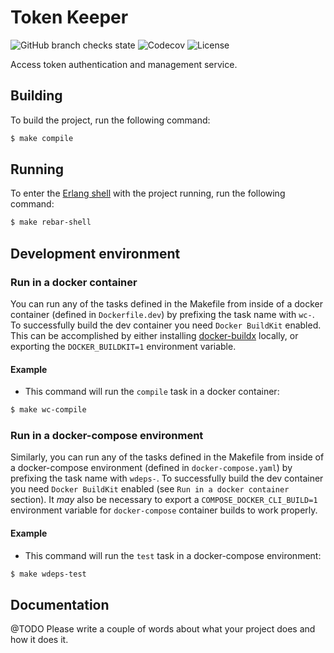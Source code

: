 # Token Keeper

![GitHub branch checks state](https://img.shields.io/github/checks-status/valitydev/token-keeper/master) ![Codecov](https://img.shields.io/codecov/c/github/valitydev/token-keeper) ![License](https://img.shields.io/github/license/valitydev/token-keeper)

Access token authentication and management service.

## Building

To build the project, run the following command:

```bash
$ make compile
```

## Running

To enter the [Erlang shell][1] with the project running, run the following command:

```bash
$ make rebar-shell
```

## Development environment

### Run in a docker container

You can run any of the tasks defined in the Makefile from inside of a docker container (defined in `Dockerfile.dev`) by prefixing the task name with `wc-`. To successfully build the dev container you need `Docker BuildKit` enabled. This can be accomplished by either installing [docker-buildx](https://docs.docker.com/buildx/working-with-buildx/) locally, or exporting the `DOCKER_BUILDKIT=1` environment variable.

#### Example

* This command will run the `compile` task in a docker container:
```bash
$ make wc-compile
```

### Run in a docker-compose environment

Similarly, you can run any of the tasks defined in the Makefile from inside of a docker-compose environment (defined in `docker-compose.yaml`) by prefixing the task name with `wdeps-`. To successfully build the dev container you need `Docker BuildKit` enabled (see `Run in a docker container` section). It *may* also be necessary to export a `COMPOSE_DOCKER_CLI_BUILD=1` environment variable for `docker-compose` container builds to work properly.

#### Example

* This command will run the `test` task in a docker-compose environment:
```bash
$ make wdeps-test
```

## Documentation

@TODO Please write a couple of words about what your project does and how it does it.

[1]: http://erlang.org/doc/man/shell.html

